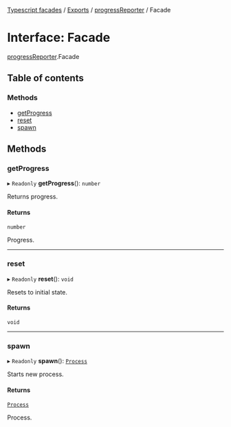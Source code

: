 [Typescript facades](../index.md) / [Exports](../modules.md) / [progressReporter](../modules/progressReporter.md) / Facade

# Interface: Facade

[progressReporter](../modules/progressReporter.md).Facade

## Table of contents

### Methods

- [getProgress](progressReporter.Facade.md#getprogress)
- [reset](progressReporter.Facade.md#reset)
- [spawn](progressReporter.Facade.md#spawn)

## Methods

### getProgress

▸ `Readonly` **getProgress**(): `number`

Returns progress.

#### Returns

`number`

Progress.

___

### reset

▸ `Readonly` **reset**(): `void`

Resets to initial state.

#### Returns

`void`

___

### spawn

▸ `Readonly` **spawn**(): [`Process`](progressReporter.Process.md)

Starts new process.

#### Returns

[`Process`](progressReporter.Process.md)

Process.
